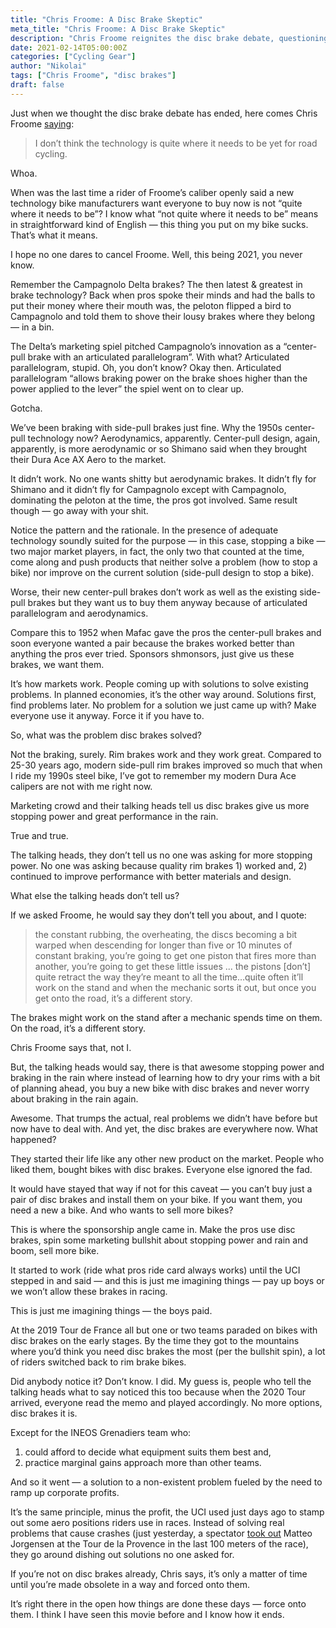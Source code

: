 ```yaml
---
title: "Chris Froome: A Disc Brake Skeptic"
meta_title: "Chris Froome: A Disc Brake Skeptic"
description: "Chris Froome reignites the disc brake debate, questioning whether the technology is really ready for road cycling. A look at why disc brakes may be more about marketing than solving real problems, and how the cycling industry shapes what we ride."
date: 2021-02-14T05:00:00Z
categories: ["Cycling Gear"]
author: "Nikolai"
tags: ["Chris Froome", "disc brakes"]
draft: false
---
```


Just when we thought the disc brake debate has ended, here comes Chris Froome [saying](https://www.cyclingnews.com/news/chris-froome-unhappy-to-be-on-disc-brakes/):

> I don’t think the technology is quite where it needs to be yet for road cycling.

Whoa.

When was the last time a rider of Froome’s caliber openly said a new technology bike manufacturers want everyone to buy now is not “quite where it needs to be”? I know what “not quite where it needs to be” means in straightforward kind of English — this thing you put on my bike sucks. That’s what it means.

I hope no one dares to cancel Froome. Well, this being 2021, you never know.

Remember the Campagnolo Delta brakes? The then latest & greatest in brake technology? Back when pros spoke their minds and had the balls to put their money where their mouth was, the peloton flipped a bird to Campagnolo and told them to shove their lousy brakes where they belong — in a bin.

The Delta’s marketing spiel pitched Campagnolo’s innovation as a “center-pull brake with an articulated parallelogram”. With what? Articulated parallelogram, stupid. Oh, you don’t know? Okay then. Articulated parallelogram “allows braking power on the brake shoes higher than the power applied to the lever” the spiel went on to clear up.

Gotcha.

We’ve been braking with side-pull brakes just fine. Why the 1950s center-pull technology now? Aerodynamics, apparently. Center-pull design, again, apparently, is more aerodynamic or so Shimano said when they brought their Dura Ace AX Aero to the market.

It didn’t work. No one wants shitty but aerodynamic brakes. It didn’t fly for Shimano and it didn’t fly for Campagnolo except with Campagnolo, dominating the peloton at the time, the pros got involved. Same result though — go away with your shit.

Notice the pattern and the rationale. In the presence of adequate technology soundly suited for the purpose — in this case, stopping a bike — two major market players, in fact, the only two that counted at the time, come along and push products that neither solve a problem (how to stop a bike) nor improve on the current solution (side-pull design to stop a bike).

Worse, their new center-pull brakes don’t work as well as the existing side-pull brakes but they want us to buy them anyway because of articulated parallelogram and aerodynamics.

Compare this to 1952 when Mafac gave the pros the center-pull brakes and soon everyone wanted a pair because the brakes worked better than anything the pros ever tried. Sponsors shmonsors, just give us these brakes, we want them.

It’s how markets work. People coming up with solutions to solve existing problems. In planned economies, it’s the other way around. Solutions first, find problems later. No problem for a solution we just came up with? Make everyone use it anyway. Force it if you have to.

So, what was the problem disc brakes solved?

Not the braking, surely. Rim brakes work and they work great. Compared to 25-30 years ago, modern side-pull rim brakes improved so much that when I ride my 1990s steel bike, I’ve got to remember my modern Dura Ace calipers are not with me right now.

Marketing crowd and their talking heads tell us disc brakes give us more stopping power and great performance in the rain.

True and true.

The talking heads, they don’t tell us no one was asking for more stopping power. No one was asking because quality rim brakes 1) worked and, 2) continued to improve performance with better materials and design.

What else the talking heads don’t tell us?

If we asked Froome, he would say they don’t tell you about, and I quote:

> the constant rubbing, the overheating, the discs becoming a bit warped when descending for longer than five or 10 minutes of constant braking, you’re going to get one piston that fires more than another, you’re going to get these little issues ... the pistons [don’t] quite retract the way they’re meant to all the time…quite often it’ll work on the stand and when the mechanic sorts it out, but once you get onto the road, it’s a different story.

The brakes might work on the stand after a mechanic spends time on them. On the road, it’s a different story.

Chris Froome says that, not I.

But, the talking heads would say, there is that awesome stopping power and braking in the rain where instead of learning how to dry your rims with a bit of planning ahead, you buy a new bike with disc brakes and never worry about braking in the rain again.

Awesome. That trumps the actual, real problems we didn’t have before but now have to deal with. And yet, the disc brakes are everywhere now. What happened?

They started their life like any other new product on the market. People who liked them, bought bikes with disc brakes. Everyone else ignored the fad.

It would have stayed that way if not for this caveat — you can’t buy just a pair of disc brakes and install them on your bike. If you want them, you need a new a bike. And who wants to sell more bikes?

This is where the sponsorship angle came in. Make the pros use disc brakes, spin some marketing bullshit about stopping power and rain and boom, sell more bike.

It started to work (ride what pros ride card always works) until the UCI stepped in and said — and this is just me imagining things — pay up boys or we won’t allow these brakes in racing.

This is just me imagining things — the boys paid.

At the 2019 Tour de France all but one or two teams paraded on bikes with disc brakes on the early stages. By the time they got to the mountains where you’d think you need disc brakes the most (per the bullshit spin), a lot of riders switched back to rim brake bikes.

Did anybody notice it? Don’t know. I did. My guess is, people who tell the talking heads what to say noticed this too because when the 2020 Tour arrived, everyone read the memo and played accordingly. No more options, disc brakes it is.

Except for the INEOS Grenadiers team who:

1. could afford to decide what equipment suits them best and,
2. practice marginal gains approach more than other teams.

And so it went — a solution to a non-existent problem fueled by the need to ramp up corporate profits.

It’s the same principle, minus the profit, the UCI used just days ago to stamp out some aero positions riders use in races. Instead of solving real problems that cause crashes (just yesterday, a spectator [took out](https://www.cyclingnews.com/news/jorgenson-taken-out-by-spectator-in-tour-de-la-provence-finale/) Matteo Jorgensen at the Tour de la Provence in the last 100 meters of the race), they go around dishing out solutions no one asked for.

If you’re not on disc brakes already, Chris says, it’s only a matter of time until you’re made obsolete in a way and forced onto them.

It’s right there in the open how things are done these days — force onto them. I think I have seen this movie before and I know how it ends.